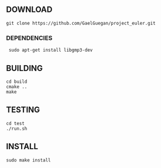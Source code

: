## DOWNLOAD

```shell
git clone https://github.com/GaelGuegan/project_euler.git
```

### DEPENDENCIES

```shell
 sudo apt-get install libgmp3-dev
 ```

## BUILDING

```shell
cd build
cmake ..
make
```

## TESTING

```shell
cd test
./run.sh
```

## INSTALL

```shell
sudo make install
```

